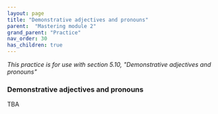 ```yaml
---
layout: page
title: "Demonstrative adjectives and pronouns"
parent:  "Mastering module 2"
grand_parent: "Practice"
nav_order: 30
has_children: true
---
```






*This practice is for use with section 5.10, "Demonstrative adjectives and pronouns"*

### Demonstrative adjectives and pronouns



TBA
